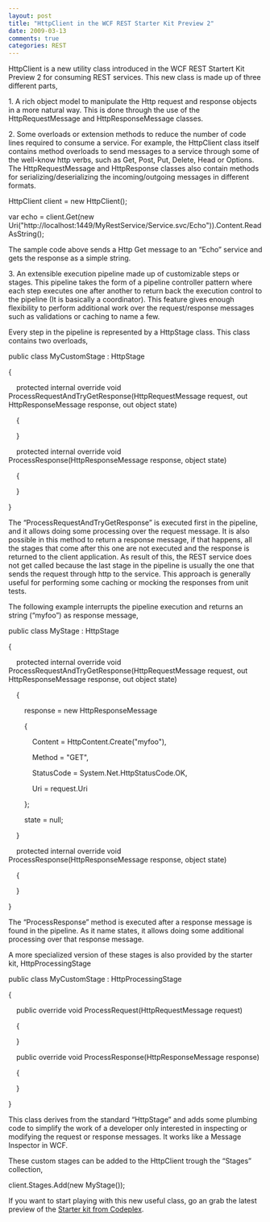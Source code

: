 ```yaml
---
layout: post
title: "HttpClient in the WCF REST Starter Kit Preview 2"
date: 2009-03-13
comments: true
categories: REST
---
```


HttpClient is a new utility class introduced in the WCF REST Startert
Kit Preview 2 for consuming REST services. This new class is made up of
three different parts,

​1. A rich object model to manipulate the Http request and response
objects in a more natural way. This is done through the use of the
HttpRequestMessage and HttpResponseMessage classes.

​2. Some overloads or extension methods to reduce the number of code
lines required to consume a service. For example, the HttpClient class
itself contains method overloads to send messages to a service through
some of the well-know http verbs, such as Get, Post, Put, Delete, Head
or Options.  The HttpRequestMessage and HttpResponse classes also
contain methods for serializing/deserializing the incoming/outgoing
messages in different formats.

HttpClient client = new HttpClient();           

var echo = client.Get(new
Uri("http://localhost:1449/MyRestService/Service.svc/Echo")).Content.ReadAsString();

The sample code above sends a Http Get message to an “Echo” service and
gets the response as a simple string.

​3. An extensible execution pipeline made up of customizable steps or
stages. This pipeline takes the form of a pipeline controller pattern
where each step executes one after another to return back the execution
control to the pipeline (It is basically a coordinator). This feature
gives enough flexibility to perform additional work over the
request/response messages such as validations or caching to name a few.

Every step in the pipeline is represented by a HttpStage class. This
class contains two overloads,

public class MyCustomStage : HttpStage

{

    protected internal override void
ProcessRequestAndTryGetResponse(HttpRequestMessage request, out
HttpResponseMessage response, out object state)

    {

    }

    protected internal override void ProcessResponse(HttpResponseMessage
response, object state)

    {

    }

}

The “ProcessRequestAndTryGetResponse” is executed first in the pipeline,
and it allows doing some processing over the request message. It is also
possible in this method to return a response message, if that happens,
all the stages that come after this one are not executed and the
response is returned to the client application. As result of this, the
REST service does not get called because the last stage in the pipeline
is usually the one that sends the request through http to the service.
This approach is generally useful for performing some caching or mocking
the responses from unit tests.

The following example interrupts the pipeline execution and returns an
string (“myfoo”) as response message,

public class MyStage : HttpStage

{

    protected internal override void
ProcessRequestAndTryGetResponse(HttpRequestMessage request, out
HttpResponseMessage response, out object state)

    {

        response = new HttpResponseMessage

        {

            Content = HttpContent.Create("myfoo"),

            Method = "GET",

            StatusCode = System.Net.HttpStatusCode.OK,

            Uri = request.Uri

        };

        state = null;

    }

    protected internal override void ProcessResponse(HttpResponseMessage
response, object state)

    {

    }

}

The “ProcessResponse” method is executed after a response message is
found in the pipeline. As it name states, it allows doing some
additional processing over that response message.

A more specialized version of these stages is also provided by the
starter kit, HttpProcessingStage

public class MyCustomStage : HttpProcessingStage

{

    public override void ProcessRequest(HttpRequestMessage request)

    {

    }

    public override void ProcessResponse(HttpResponseMessage response)

    {

    }

}

This class derives from the standard “HttpStage” and adds some plumbing
code to simplify the work of a developer only interested in inspecting
or modifying the request or response messages. It works like a Message
Inspector in WCF.

These custom stages can be added to the HttpClient trough the “Stages”
collection,

client.Stages.Add(new MyStage());

If you want to start playing with this new useful class, go an grab the
latest preview of the [Starter kit from
Codeplex](http://www.codeplex.com/aspnet/Wiki/View.aspx?title=WCF%20REST&referringTitle=Home).


